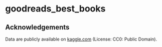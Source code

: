 # goodreads_best_books

## Acknowledgements
Data are publicly available on [kaggle.com](https://www.kaggle.com/austinreese/goodreads-books) (License: CC0: Public Domain).
